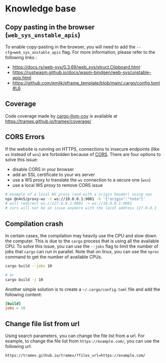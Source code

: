 # Knowledge base

## Copy pasting in the browser (`web_sys_unstable_apis`)

To enable copy-pasting in the browser, you will need to add the `--cfg=web_sys_unstable_apis` flag. For more information, please refer to the following links :

- <https://docs.rs/web-sys/0.3.69/web_sys/struct.Clipboard.html>
- <https://rustwasm.github.io/docs/wasm-bindgen/web-sys/unstable-apis.html>
- <https://github.com/emilk/eframe_template/blob/main/.cargo/config.toml#L6>

## Coverage

Code coverage made by [cargo-llvm-cov](https://github.com/taiki-e/cargo-llvm-cov) is available at <https://tramex.github.io/tramex/coverage/>

## CORS Errors

If the website is running on HTTPS, connections to insecure endpoints (like `ws` instead of `wss`) are forbidden because of [CORS](https://developer.mozilla.org/fr/docs/Web/HTTP/CORS). There are four options to solve this issue:

- disable CORS in your browser
- add an SSL certificate to your ws server
- use a WS proxy to translate the `ws` connection to a secure one (`wss`)
- use a local WS proxy to remove CORS issue

```bash
# example of a local WS proxy (and with a origin header) using npx
npx @n4n5/proxy-ws -t ws://10.0.0.1:9001 -h '{"origin":"toto"}'
# will redirect ws://127.0.0.1:9001 -> ws://10.0.0.1:9001
# cors will not be an issue anymore with the local address 127.0.0.1
```

## Compilation crash

In certain cases, the compilation may heavily use the CPU and slow down the computer. This is due to the `cargo` process that is using all the available CPU. To solve this issue, you can use the `--jobs` flag to limit the number of jobs that `cargo` can run in parallel. Note that on linux, you can use the `nproc` command to get the number of available CPUs.

```bash
cargo build --jobs 10

# or
cargo build -j 10
```

Another simple solution is to create a `~/.cargo/config.toml` file and add the following content:

```toml
[build]
jobs = 10
```

## Change file list from url

Using search parameters, you can change the file list from a url. For example, to change the file list from `https://example.com/`, you can use the following url:

```url
https://tramex.github.io/tramex/?files_url=https://example.com/
```
